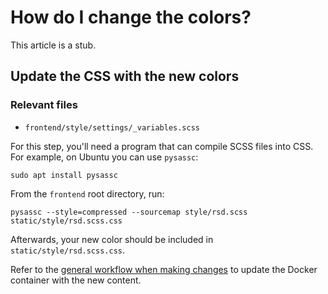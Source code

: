 # How do I change the colors?

This article is a stub.

## Update the CSS with the new colors

### Relevant files

- ``frontend/style/settings/_variables.scss``


For this step, you'll need a program that can compile SCSS files into CSS. For
example, on Ubuntu you can use ``pysassc``:

```
sudo apt install pysassc
```

From the ``frontend`` root directory, run:

```
pysassc --style=compressed --sourcemap style/rsd.scss static/style/rsd.scss.css
```

Afterwards, your new color should be included in ``static/style/rsd.scss.css``.

Refer to the [general workflow when making changes](../README.md#general-workflow-when-making-changes) to update the Docker
container with the new content.

